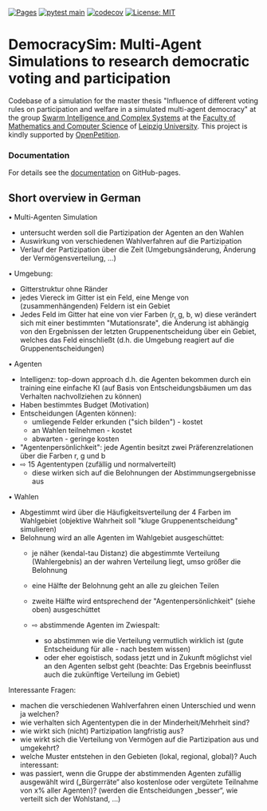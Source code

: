 [![Pages](https://github.com/jurikane/DemocracySim/actions/workflows/ci.yml/badge.svg)](https://jurikane.github.io/DemocracySim/)
[![pytest main](https://github.com/jurikane/DemocracySim/actions/workflows/python-app.yml/badge.svg?branch=main)](https://github.com/jurikane/DemocracySim/actions/workflows/python-app.yml)
[![codecov](https://codecov.io/gh/jurikane/DemocracySim/graph/badge.svg?token=QVNSXWIGNE)](https://codecov.io/gh/jurikane/DemocracySim)
[![License: MIT](https://img.shields.io/badge/License-MIT-yellow.svg)](https://opensource.org/licenses/MIT)

[//]: # ([![pytest dev]&#40;https://github.com/jurikane/DemocracySim/actions/workflows/python-app.yml/badge.svg?branch=dev&#41;]&#40;https://github.com/jurikane/DemocracySim/actions/workflows/python-app.yml&#41;)

# DemocracySim: Multi-Agent Simulations to research democratic voting and participation

Codebase of a simulation for the master thesis 
"Influence of different voting rules on participation and welfare in a simulated multi-agent democracy" 
at the group [Swarm Intelligence and Complex Systems](https://siks.informatik.uni-leipzig.de) 
at the [Faculty of Mathematics and Computer Science](https://www.mathcs.uni-leipzig.de/en)
of [Leipzig University](https://www.uni-leipzig.de/en).
This project is kindly supported by [OpenPetition](https://osd.foundation).

### Documentation

For details see the [documentation](https://jurikane.github.io/DemocracySim/) on GitHub-pages.

## Short overview in German

• Multi-Agenten Simulation 
  - untersucht werden soll die Partizipation der Agenten an den Wahlen
  - Auswirkung von verschiedenen Wahlverfahren auf die Partizipation
  - Verlauf der Partizipation über die Zeit (Umgebungsänderung, Änderung der Vermögensverteilung, ...)

• Umgebung:
  - Gitterstruktur ohne Ränder
  - jedes Viereck im Gitter ist ein Feld, eine Menge von (zusammenhängenden) Feldern ist ein Gebiet 
  - Jedes Feld im Gitter hat eine von vier Farben (r, g, b, w) diese verändert sich mit einer bestimmten 
    "Mutationsrate", die Änderung ist abhängig von den Ergebnissen der letzten Gruppenentscheidung 
    über ein Gebiet, welches das Feld einschließt (d.h. die Umgebung reagiert auf die Gruppenentscheidungen)

• Agenten 
  - Intelligenz: top-down approach d.h. die Agenten bekommen durch ein training eine einfache KI 
    (auf Basis von Entscheidungsbäumen um das Verhalten nachvollziehen zu können)
  - Haben bestimmtes Budget (Motivation)
  - Entscheidungen (Agenten können):
    - umliegende Felder erkunden ("sich bilden") - kostet
    - an Wahlen teilnehmen - kostet
    - abwarten - geringe kosten
  - "Agentenpersönlichkeit": jede Agentin besitzt zwei Präferenzrelationen über die Farben r, g und b
  - ⇨ 15 Agententypen (zufällig und normalverteilt)
    - diese wirken sich auf die Belohnungen der Abstimmungsergebnisse aus

• Wahlen
  - Abgestimmt wird über die Häufigkeitsverteilung der 4 Farben im Wahlgebiet (objektive Wahrheit soll 
    "kluge Gruppenentscheidung" simulieren)
  - Belohnung wird an alle Agenten im Wahlgebiet ausgeschüttet:
    - je näher (kendal-tau Distanz) die abgestimmte Verteilung (Wahlergebnis) an der wahren Verteilung liegt, 
      umso größer die Belohnung
    - eine Hälfte der Belohnung geht an alle zu gleichen Teilen
    - zweite Hälfte wird entsprechend der "Agentenpersönlichkeit" (siehe oben) ausgeschüttet
      
    - ⇨ abstimmende Agenten im Zwiespalt:
      - so abstimmen wie die Verteilung vermutlich wirklich ist (gute Entscheidung für alle - nach bestem wissen) 
      - oder eher egoistisch, sodass jetzt und in Zukunft möglichst viel an den Agenten selbst geht 
              (beachte: Das Ergebnis beeinflusst auch die zukünftige Verteilung im Gebiet)
    
Interessante Fragen:
- machen die verschiedenen Wahlverfahren einen Unterschied und wenn ja welchen?
- wie verhalten sich Agententypen die in der Minderheit/Mehrheit sind?
- wie wirkt sich (nicht) Partizipation langfristig aus?
- wie wirkt sich die Verteilung von Vermögen auf die Partizipation aus und umgekehrt? 
- welche Muster entstehen in den Gebieten (lokal, regional, global)?
Auch interessant:
- was passiert, wenn die Gruppe der abstimmenden Agenten zufällig ausgewählt wird 
(„Bürgerräte“ also kostenlose oder vergütete Teilnahme von x% aller Agenten)? 
(werden die Entscheidungen „besser“, wie verteilt sich der Wohlstand, …) 
